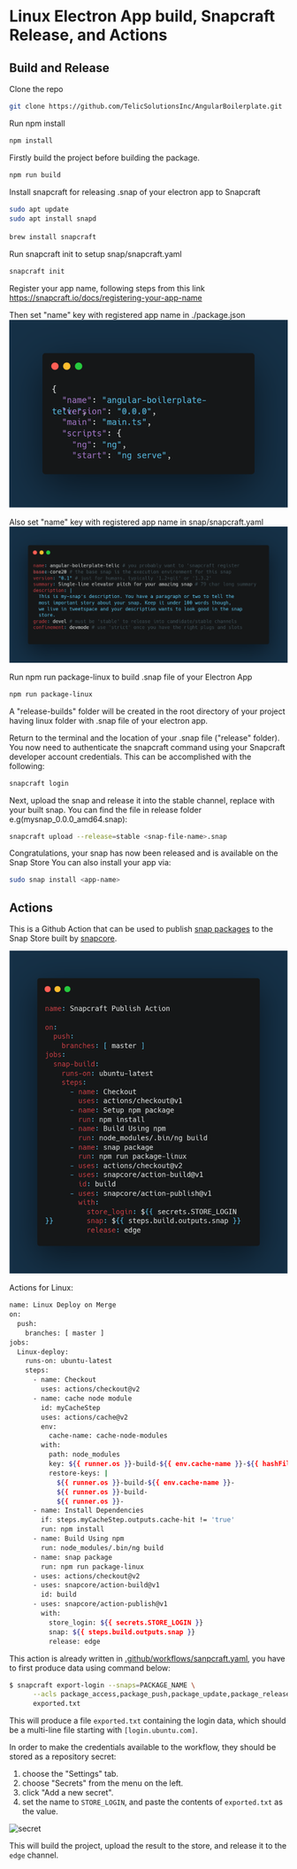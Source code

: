 # Linux Electron App build, Snapcraft Release, and Actions

## Build and Release

Clone the repo

```sh
git clone https://github.com/TelicSolutionsInc/AngularBoilerplate.git
```

Run npm install

```sh
npm install
```

Firstly build the project before building the package.

```sh
npm run build
```

Install snapcraft for releasing .snap of your electron app to Snapcraft

```sh
sudo apt update
sudo apt install snapd

brew install snapcraft
```

Run snapcraft init to setup snap/snapcraft.yaml

```sh
snapcraft init
```

Register your app name, following steps from this link
https://snapcraft.io/docs/registering-your-app-name

Then set "name" key with registered app name in ./package.json
![](images/../../images/package.png)

Also set "name" key with registered app name in snap/snapcraft.yaml
![](images/../../images/snapcraft.png)

Run npm run package-linux to build .snap file of your Electron App

```sh
npm run package-linux
```

A "release-builds" folder will be created in the root directory of your project having linux folder with .snap file of your electron app.

Return to the terminal and the location of your .snap file ("release" folder). You now need to authenticate the snapcraft command using your Snapcraft developer account credentials. This can be accomplished with the following:

```sh
snapcraft login
```

Next, upload the snap and release it into the stable channel, replace <snap-file-name> with your built snap. You can find the file in release folder
e.g(mysnap_0.0.0_amd64.snap):

```bash
snapcraft upload --release=stable <snap-file-name>.snap
```

Congratulations, your snap has now been released and is available on the Snap Store
You can also install your app via:

```sh
sudo snap install <app-name>
```

## Actions

This is a Github Action that can be used to publish [snap
packages](https://snapcraft.io) to the Snap Store built by [snapcore](https://github.com/snapcore/action-publish).

![](images/../../images/action.png)

Actions for Linux:

```sh
name: Linux Deploy on Merge
on:
  push:
    branches: [ master ]
jobs:
  Linux-deploy:
    runs-on: ubuntu-latest
    steps:
      - name: Checkout
        uses: actions/checkout@v2
      - name: cache node module
        id: myCacheStep
        uses: actions/cache@v2
        env:
          cache-name: cache-node-modules
        with:
          path: node_modules
          key: ${{ runner.os }}-build-${{ env.cache-name }}-${{ hashFiles('**/package-lock.json') }}
          restore-keys: |
            ${{ runner.os }}-build-${{ env.cache-name }}-
            ${{ runner.os }}-build-
            ${{ runner.os }}-
      - name: Install Dependencies
        if: steps.myCacheStep.outputs.cache-hit != 'true'
        run: npm install
      - name: Build Using npm
        run: node_modules/.bin/ng build
      - name: snap package
        run: npm run package-linux
      - uses: actions/checkout@v2
      - uses: snapcore/action-build@v1
        id: build
      - uses: snapcore/action-publish@v1
        with:
          store_login: ${{ secrets.STORE_LOGIN }}
          snap: ${{ steps.build.outputs.snap }}
          release: edge
```

This action is already written in [.github/workflows/sanpcraft.yaml](https://github.com/TelicSolutionsInc/AngularBoilerplate/blob/master/.github/workflows/deploy-linux.yml), you have to first produce data using command below:

```sh
$ snapcraft export-login --snaps=PACKAGE_NAME \
      --acls package_access,package_push,package_update,package_release \
      exported.txt
```

This will produce a file `exported.txt` containing the login data,
which should be a multi-line file starting with `[login.ubuntu.com]`.

In order to make the credentials available to the workflow, they
should be stored as a repository secret:

1. choose the "Settings" tab.
2. choose "Secrets" from the menu on the left.
3. click "Add a new secret".
4. set the name to `STORE_LOGIN`, and paste the contents of `exported.txt` as the value.

![secret](https://github.com/snapcore/action-publish/raw/master/add-secret.jpg)

This will build the project, upload the result to the store, and
release it to the `edge` channel.
